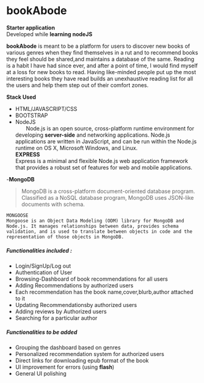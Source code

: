 #  **bookAbode**


**Starter application** <br>
Developed while **learning nodeJS**

**bookAbode** is meant to be a platform for users to discover new books of various genres when they find themselves in a rut and to recommend books they feel should be shared,and maintains a database of the same.
Reading is a habit I have had since ever, and after a point of time, I would find myself at a loss for new books to read. Having like-minded people put up the most interesting books they have read builds an unexhaustive reading list for all the users and help them step out of their comfort zones.

**Stack Used**
- HTML/JAVASCRIPT/CSS
- BOOTSTRAP
- NodeJS<br>
&nbsp;&nbsp;&nbsp;&nbsp;&nbsp;&nbsp; Node.js is an open source, cross-platform runtime environment  for developing **server-side**  and networking applications. Node.js applications are written in JavaScript, and can be run  within the Node.js runtime on OS X, Microsoft Windows, and Linux.<br>
		 **EXPRESS**<br>Express is a minimal and flexible Node.js web application framework that provides a robust set of features for web and mobile applications.

-**MongoDB**
> MongoDB is a cross-platform document-oriented database program. Classified as a NoSQL database 	program, MongoDB uses JSON-like documents with schema.

	MONGOOSE
	Mongoose is an Object Data Modeling (ODM) library for MongoDB and Node.js. It manages relationships between data, provides schema validation, and is used to translate between objects in code and the representation of those objects in MongoDB.





##### **Functionalities included :**
- Login/SignUp/Log out
- Authentication of User
- Browsing-Dashboard of book recommendations for all users
- Adding Recommendations by authorized users
- Each recommendation has the book name,cover,blurb,author attached to it
- Updating Recommendationsby authorized users
- Adding reviews by Authorized users
- Searching for a particular author

##### Functionalities to be added
- Grouping the dashboard based on genres
- Personalized recommendation system for authorized users
- Direct links for downloading epub format of the book
- UI improvement for errors (using **flash**)
- General UI polishing


